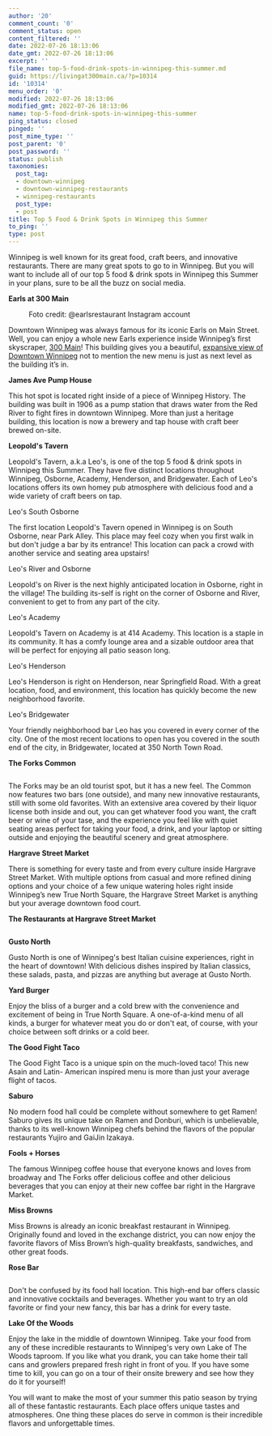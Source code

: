 ```yaml
---
author: '20'
comment_count: '0'
comment_status: open
content_filtered: ''
date: 2022-07-26 18:13:06
date_gmt: 2022-07-26 18:13:06
excerpt: ''
file_name: top-5-food-drink-spots-in-winnipeg-this-summer.md
guid: https://livingat300main.ca/?p=10314
id: '10314'
menu_order: '0'
modified: 2022-07-26 18:13:06
modified_gmt: 2022-07-26 18:13:06
name: top-5-food-drink-spots-in-winnipeg-this-summer
ping_status: closed
pinged: ''
post_mime_type: ''
post_parent: '0'
post_password: ''
status: publish
taxonomies:
  post_tag:
  - downtown-winnipeg
  - downtown-winnipeg-restaurants
  - winnipeg-restaurants
  post_type:
  - post
title: Top 5 Food & Drink Spots in Winnipeg this Summer
to_ping: ''
type: post
---
```

<!-- wp:paragraph -->
<p></p>
<!-- /wp:paragraph -->

<!-- wp:paragraph -->
<p>Winnipeg is well known for its great food, craft beers, and innovative restaurants. There are many great spots to go to in Winnipeg. But you will want to include all of our top 5 food &amp; drink spots in Winnipeg this Summer in your plans, sure to be all the buzz on social media.</p>
<!-- /wp:paragraph -->

<!-- wp:paragraph -->
<p><strong>Earls at 300 Main</strong></p>
<!-- /wp:paragraph -->

<!-- wp:image {"id":10315,"sizeSlug":"large","linkDestination":"none"} -->
<figure class="wp-block-image size-large"><img src="https://livingat300main.ca/wp-content/uploads/2022/07/275864305_497564391750898_2848710138243712305_n-1024x1024.jpg" alt="" class="wp-image-10315"/><figcaption>Foto credit: @earlsrestaurant Instagram account</figcaption></figure>
<!-- /wp:image -->

<!-- wp:paragraph -->
<p>Downtown Winnipeg was always famous for its iconic Earls on Main Street. Well, you can enjoy a whole new Earls experience inside Winnipeg’s first skyscraper, <a href="https://300main.ca/" target="_blank" rel="noreferrer noopener">300 Main</a>! This building gives you a beautiful, <a href="https://livingat300main.ca/benefits-of-living-in-a-central-location/" target="_blank" rel="noreferrer noopener">expansive view of Downtown Winnipeg</a> not to mention the new menu is just as next level as the building it’s in.</p>
<!-- /wp:paragraph -->

<!-- wp:paragraph -->
<p><strong>James Ave Pump House</strong></p>
<!-- /wp:paragraph -->

<!-- wp:paragraph -->
<p>This hot spot is located right inside of a piece of Winnipeg History. The building was built in 1906 as a pump station that draws water from the Red River to fight fires in downtown Winnipeg. More than just a heritage building, this location is now a brewery and tap house with craft beer brewed on-site.</p>
<!-- /wp:paragraph -->

<!-- wp:paragraph -->
<p><strong>Leopold's Tavern</strong></p>
<!-- /wp:paragraph -->

<!-- wp:paragraph -->
<p>Leopold's Tavern, a.k.a Leo's, is one of the top 5 food &amp; drink spots in Winnipeg this Summer. They have five distinct locations throughout Winnipeg, Osborne, Academy, Henderson, and Bridgewater. Each of Leo's locations offers its own homey pub atmosphere with delicious food and a wide variety of craft beers on tap.</p>
<!-- /wp:paragraph -->

<!-- wp:paragraph -->
<p>Leo's South Osborne</p>
<!-- /wp:paragraph -->

<!-- wp:paragraph -->
<p>The first location Leopold's Tavern opened in Winnipeg is on South Osborne, near Park Alley. This place may feel cozy when you first walk in but don't judge a bar by its entrance! This location can pack a crowd with another service and seating area upstairs!</p>
<!-- /wp:paragraph -->

<!-- wp:paragraph -->
<p>Leo's River and Osborne</p>
<!-- /wp:paragraph -->

<!-- wp:paragraph -->
<p>Leopold's on River is the next highly anticipated location in Osborne, right in the village! The building its-self is right on the corner of Osborne and River, convenient to get to from any part of the city.</p>
<!-- /wp:paragraph -->

<!-- wp:paragraph -->
<p>Leo's Academy</p>
<!-- /wp:paragraph -->

<!-- wp:paragraph -->
<p>Leopold's Tavern on Academy is at 414 Academy. This location is a staple in its community. It has a comfy lounge area and a sizable outdoor area that will be perfect for enjoying all patio season long.</p>
<!-- /wp:paragraph -->

<!-- wp:paragraph -->
<p>Leo's Henderson</p>
<!-- /wp:paragraph -->

<!-- wp:paragraph -->
<p>Leo's Henderson is right on Henderson, near Springfield Road. With a great location, food, and environment, this location has quickly become the new neighborhood favorite.</p>
<!-- /wp:paragraph -->

<!-- wp:paragraph -->
<p>Leo's Bridgewater</p>
<!-- /wp:paragraph -->

<!-- wp:paragraph -->
<p>Your friendly neighborhood bar Leo has you covered in every corner of the city. One of the most recent locations to open has you covered in the south end of the city, in Bridgewater, located at 350 North Town Road.</p>
<!-- /wp:paragraph -->

<!-- wp:paragraph -->
<p><strong>The Forks Common</strong></p>
<!-- /wp:paragraph -->

<!-- wp:image {"id":10316,"sizeSlug":"large","linkDestination":"none"} -->
<figure class="wp-block-image size-large"><img src="https://livingat300main.ca/wp-content/uploads/2022/07/commons-1024x688.jpg" alt="" class="wp-image-10316"/></figure>
<!-- /wp:image -->

<!-- wp:paragraph -->
<p>The Forks may be an old tourist spot, but it has a new feel. The Common now features two bars (one outside), and many new innovative restaurants, still with some old favorites. With an extensive area covered by their liquor license both inside and out, you can get whatever food you want, the craft beer or wine of your tase, and the experience you feel like with quiet seating areas perfect for taking your food, a drink, and your laptop or sitting outside and enjoying the beautiful scenery and great atmosphere.</p>
<!-- /wp:paragraph -->

<!-- wp:paragraph -->
<p><strong>Hargrave Street Market</strong></p>
<!-- /wp:paragraph -->

<!-- wp:paragraph -->
<p>There is something for every taste and from every culture inside Hargrave Street Market. With multiple options from casual and more refined dining options and your choice of a few unique watering holes right inside Winnipeg’s new True North Square, the Hargrave Street Market is anything but your average downtown food court.</p>
<!-- /wp:paragraph -->

<!-- wp:paragraph -->
<p><strong>The Restaurants at Hargrave Street Market</strong></p>
<!-- /wp:paragraph -->

<!-- wp:image {"id":10317,"sizeSlug":"large","linkDestination":"none"} -->
<figure class="wp-block-image size-large"><img src="https://livingat300main.ca/wp-content/uploads/2022/07/pizza-1024x688.jpg" alt="" class="wp-image-10317"/></figure>
<!-- /wp:image -->

<!-- wp:paragraph -->
<p><strong>Gusto North</strong></p>
<!-- /wp:paragraph -->

<!-- wp:paragraph -->
<p>Gusto North is one of Winnipeg's best Italian cuisine experiences, right in the heart of downtown! With delicious dishes inspired by Italian classics, these salads, pasta, and pizzas are anything but average at Gusto North.</p>
<!-- /wp:paragraph -->

<!-- wp:paragraph -->
<p><strong>Yard Burger</strong></p>
<!-- /wp:paragraph -->

<!-- wp:paragraph -->
<p>Enjoy the bliss of a burger and a cold brew with the convenience and excitement of being in True North Square. A one-of-a-kind menu of all kinds, a burger for whatever meat you do or don't eat, of course, with your choice between soft drinks or a cold beer.</p>
<!-- /wp:paragraph -->

<!-- wp:paragraph -->
<p><strong>The Good Fight Taco</strong></p>
<!-- /wp:paragraph -->

<!-- wp:paragraph -->
<p>The Good Fight Taco is a unique spin on the much-loved taco! This new Asain and Latin- American inspired menu is more than just your average flight of tacos.</p>
<!-- /wp:paragraph -->

<!-- wp:paragraph -->
<p><strong>Saburo</strong></p>
<!-- /wp:paragraph -->

<!-- wp:paragraph -->
<p>No modern food hall could be complete without somewhere to get Ramen! Saburo gives its unique take on Ramen and Donburi, which is unbelievable, thanks to its well-known Winnipeg chefs behind the flavors of the popular restaurants Yujiro and GaiJin Izakaya.</p>
<!-- /wp:paragraph -->

<!-- wp:paragraph -->
<p><strong>Fools + Horses</strong></p>
<!-- /wp:paragraph -->

<!-- wp:paragraph -->
<p>The famous Winnipeg coffee house that everyone knows and loves from broadway and The Forks offer delicious coffee and other delicious beverages that you can enjoy at their new coffee bar right in the Hargrave Market.</p>
<!-- /wp:paragraph -->

<!-- wp:paragraph -->
<p><strong>Miss Browns</strong></p>
<!-- /wp:paragraph -->

<!-- wp:paragraph -->
<p>Miss Browns is already an iconic breakfast restaurant in Winnipeg. Originally found and loved in the exchange district, you can now enjoy the favorite flavors of Miss Brown’s high-quality breakfasts, sandwiches, and other great foods.</p>
<!-- /wp:paragraph -->

<!-- wp:paragraph -->
<p><strong>Rose Bar</strong></p>
<!-- /wp:paragraph -->

<!-- wp:image {"id":10318,"sizeSlug":"large","linkDestination":"none"} -->
<figure class="wp-block-image size-large"><img src="https://livingat300main.ca/wp-content/uploads/2022/07/drink-1024x688.jpg" alt="" class="wp-image-10318"/></figure>
<!-- /wp:image -->

<!-- wp:paragraph -->
<p>Don't be confused by its food hall location. This high-end bar offers classic and innovative cocktails and beverages. Whether you want to try an old favorite or find your new fancy, this bar has a drink for every taste.</p>
<!-- /wp:paragraph -->

<!-- wp:paragraph -->
<p><strong>Lake Of the Woods</strong></p>
<!-- /wp:paragraph -->

<!-- wp:paragraph -->
<p>Enjoy the lake in the middle of downtown Winnipeg. Take your food from any of these incredible restaurants to Winnipeg's very own Lake of The Woods taproom. If you like what you drank, you can take home their tall cans and growlers prepared fresh right in front of you. If you have some time to kill, you can go on a tour of their onsite brewery and see how they do it for yourself!</p>
<!-- /wp:paragraph -->

<!-- wp:paragraph -->
<p>You will want to make the most of your summer this patio season by trying all of these fantastic restaurants. Each place offers unique tastes and atmospheres. One thing these places do serve in common is their incredible flavors and unforgettable times.</p>
<!-- /wp:paragraph -->